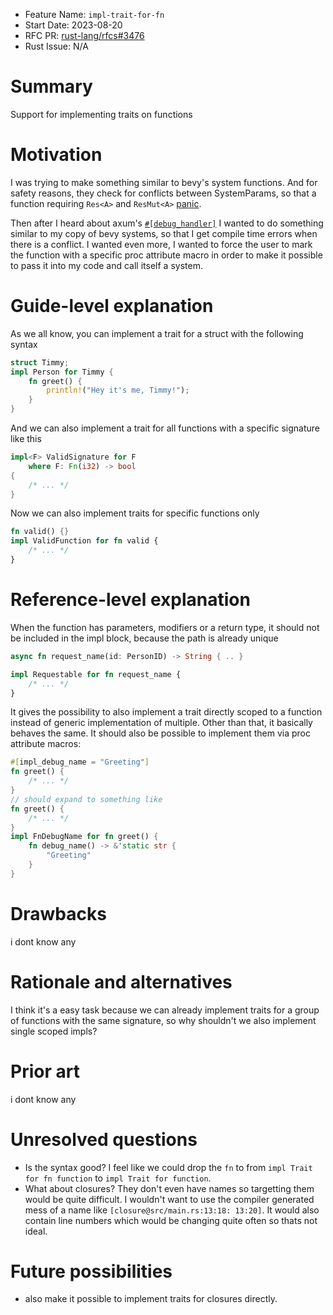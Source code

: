 - Feature Name: `impl-trait-for-fn`
- Start Date: 2023-08-20
- RFC PR: [rust-lang/rfcs#3476](https://github.com/rust-lang/rfcs/pull/3476)
- Rust Issue: N/A

# Summary
[summary]: #summary

Support for implementing traits on functions

# Motivation
[motivation]: #motivation

I was trying to make something similar to bevy's system functions. And for safety reasons, they check for conflicts between SystemParams, so that a function requiring `Res<A>` and `ResMut<A>` [panic](https://github.com/bevyengine/bevy/blob/main/crates/bevy_ecs/src/system/system_param.rs#L421).

Then after I heard about axum's [`#[debug_handler]`](https://docs.rs/axum/latest/axum/attr.debug_handler.html) I wanted to do something similar to my copy of bevy systems, so that I get compile time errors when there is a conflict. I wanted even more, I wanted to force the user to mark the function with a specific proc attribute macro in order to make it possible to pass it into my code and call itself a system.

# Guide-level explanation
[guide-level-explanation]: #guide-level-explanation

As we all know, you can implement a trait for a struct with the following syntax
```rust
struct Timmy;
impl Person for Timmy {
    fn greet() {
        println!("Hey it's me, Timmy!");
    }
}
```
And we can also implement a trait for all functions with a specific signature like this
```rust
impl<F> ValidSignature for F
    where F: Fn(i32) -> bool
{
    /* ... */
}
```
Now we can also implement traits for specific functions only
```rust
fn valid() {}
impl ValidFunction for fn valid {
    /* ... */
}
```

# Reference-level explanation
[reference-level-explanation]: #reference-level-explanation

When the function has parameters, modifiers or a return type, it should not be included in the impl block, because the path is already unique
```rust
async fn request_name(id: PersonID) -> String { .. }

impl Requestable for fn request_name {
    /* ... */
}
```
It gives the possibility to also implement a trait directly scoped to a function instead of generic implementation of multiple. Other than that, it basically behaves the same. It should also be possible to implement them via proc attribute macros:
```rust
#[impl_debug_name = "Greeting"]
fn greet() {
    /* ... */
}
// should expand to something like
fn greet() {
    /* ... */
}
impl FnDebugName for fn greet() {
    fn debug_name() -> &'static str {
        "Greeting"
    }
}
```

# Drawbacks
[drawbacks]: #drawbacks

i dont know any

# Rationale and alternatives
[rationale-and-alternatives]: #rationale-and-alternatives

I think it's a easy task because we can already implement traits for a group of functions with the same signature, so why shouldn't we also implement single scoped impls?

# Prior art
[prior-art]: #prior-art

i dont know any

# Unresolved questions
[unresolved-questions]: #unresolved-questions

- Is the syntax good? I feel like we could drop the `fn` to from `impl Trait for fn function` to `impl Trait for function`.
- What about closures? They don't even have names so targetting them would be quite difficult. I wouldn't want to use the compiler generated mess of a name like `[closure@src/main.rs:13:18: 13:20]`. It would also contain line numbers which would be changing quite often so thats not ideal.

# Future possibilities
[future-possibilities]: #future-possibilities

- also make it possible to implement traits for closures directly.